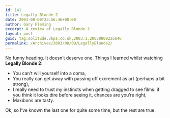 ```yaml
---
id: 141
title: Legally Blonde 2
date: 2003-08-09T23:56:46+00:00
author: Gary Fleming
excerpt: A review of Legally Blonde 2
layout: post
guid: tag:solitude.vkps.co.uk,2003:1,20030809235646
permalink: /Archives/2003/08/09/LegallyBlonde2/
---
```

No funny heading. It doesn&#8217;t deserve one. Things I learned whilst watching **Legally Blonde 2**:

  * You can&#8217;t will yourself into a coma,
  * You really can get away with passing off excrement as art (perhaps a bit strong),
  * I really need to trust my instincts when getting dragged to see films: if you think it looks dire before seeing it, chances are you&#8217;re right,
  * Maxibons are tasty.

Ok, so I&#8217;ve known the last one for quite some time, but the rest are true.